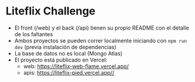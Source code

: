 # Liteflix Challenge

- El front (/web) y el back (/api) tienen su propio README con el detalle de los faltantes
- Ambos proyectos se pueden correr localmente iniciando con `npm run dev` (previa instalación de dependencias)
- La base de datos no es local (Mongo Atlas)
- El proyecto está publicado en Vercel:
    - web: https://liteflix-web-flame.vercel.app/
    - apis: https://liteflix-pied.vercel.app//
